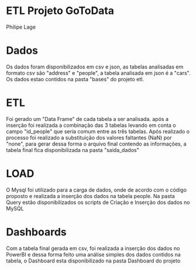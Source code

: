 # ETL Projeto GoToData

Philipe Lage

# Dados

Os dados foram disponibilizados em csv e json, as tabelas analisadas em formato csv são "address" e "people", a tabela analisada em json é a "cars". Os dados estao contidos na pasta "bases" do projeto etl.

# ETL

Foi gerado um "Data Frame" de cada tabela a ser analisada. após a inserção foi realizada a combinação das 3 tabelas levando em conta o campo "id_people" que seria comum entre as três tabelas. Após realizado o processo foi realizado a substituição dos valores faltantes (NaN) por "none", para gerar dessa forma o arquivo final contendo as informações, a tabela final fica disponibilizada na pasta "saida_dados"

# LOAD

O Mysql foi utilizado para a carga de dados, onde de acordo com o código proposto  e realizada a inserção dos dados na tabela people. Na pasta Query estão disponibilizados os scripts de Criação e Inserção dos dados no MySQL

# Dashboards

Com a tabela final gerada em csv, foi realizada a inserção dos dados no PowerBI e dessa forma feito uma análise simples dos dados contidos na tabela, o Dashboard esta disponibilizado na pasta Dashboard do projeto
